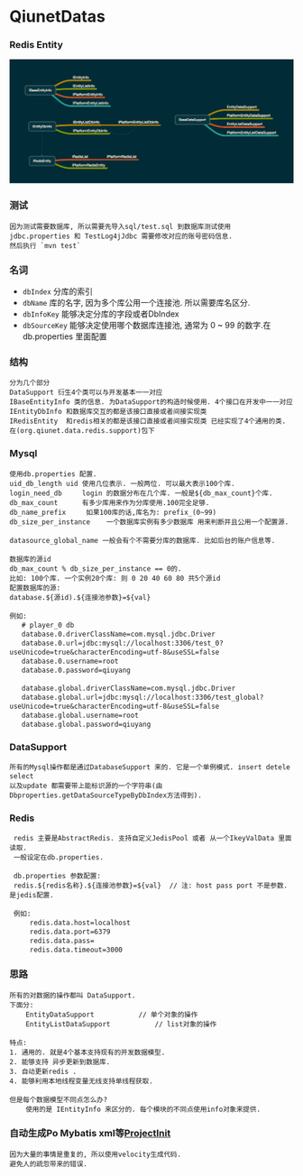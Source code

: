 # QiunetDatas

### Redis Entity
![IredisObj 结构图](imgs/IRedisObj.png)     

### 测试
    因为测试需要数据库, 所以需要先导入sql/test.sql 到数据库测试使用
    jdbc.properties 和 TestLog4jJdbc 需要修改对应的账号密码信息.
    然后执行 `mvn test`

### 名词
* `dbIndex` 	分库的索引
* `dbName`    库的名字, 因为多个库公用一个连接池. 所以需要库名区分.
* `dbInfoKey` 能够决定分库的字段或者DbIndex
* `dbSourceKey` 能够决定使用哪个数据库连接池, 通常为 0 ~ 99 的数字.在db.properties 里面配置


### 结构
    分为几个部分
    DataSupport 衍生4个类可以与开发基本一一对应
    IBaseEntityInfo 类的信息. 为DataSupport的构造时候使用. 4个接口在开发中一一对应
    IEntityDbInfo 和数据库交互的都是该接口直接或者间接实现类
    IRedisEntity  和redis相关的都是该接口直接或者间接实现类 已经实现了4个通用的类.  在(org.qiunet.data.redis.support)包下
    

### Mysql
	使用db.properties 配置.
	uid_db_length uid 使用几位表示. 一般两位. 可以最大表示100个库.
	login_need_db     login 的数据分布在几个库. 一般是${db_max_count}个库. 
	db_max_count 	  有多少库用来作为分库使用.100完全足够.
	db_name_prefix 	   如果100库的话,库名为: prefix_(0~99) 
	db_size_per_instance 	一个数据库实例有多少数据库 用来判断并且公用一个配置源.
	
	datasource_global_name 一般会有个不需要分库的数据库. 比如后台的账户信息等.
	
	数据库的源id
	db_max_count % db_size_per_instance == 0的.
	比如: 100个库. 一个实例20个库: 则 0 20 40 60 80 共5个源id
	配置数据库的源:
	database.${源id).${连接池参数}=${val}
	
	例如:
	   # player_0 db
       database.0.driverClassName=com.mysql.jdbc.Driver
       database.0.url=jdbc:mysql://localhost:3306/test_0?useUnicode=true&characterEncoding=utf-8&useSSL=false
       database.0.username=root
       database.0.password=qiuyang
       
       database.global.driverClassName=com.mysql.jdbc.Driver
       database.global.url=jdbc:mysql://localhost:3306/test_global?useUnicode=true&characterEncoding=utf-8&useSSL=false
       database.global.username=root
       database.global.password=qiuyang

### DataSupport
	所有的Mysql操作都是通过DatabaseSupport 来的. 它是一个单例模式. insert detele select
	以及update 都需要带上能标识源的一个字符串(由Dbproperties.getDataSourceTypeByDbIndex方法得到). 	
	
	
### Redis
     redis 主要是AbstractRedis. 支持自定义JedisPool 或者 从一个IkeyValData 里面读取.
     一般设定在db.properties.
     
     db.properties 参数配置:
     redis.${redis名称}.${连接池参数}=${val}  // 注: host pass port 不是参数. 是jedis配置. 
     
     例如:
		 redis.data.host=localhost
		 redis.data.port=6379
		 redis.data.pass=
		 redis.data.timeout=3000

### 思路
	所有的对数据的操作都叫 DataSupport.
	下面分:
		EntityDataSupport 			// 单个对象的操作
		EntityListDataSupport 			// list对象的操作  
	
	特点:	
	1. 通用的. 就是4个基本支持现有的开发数据模型.
	2. 能够支持 异步更新到数据库. 
	3. 自动更新redis . 
	4. 能够利用本地线程变量无线支持单线程获取.
	
	但是每个数据模型不同点怎么办? 
		使用的是 IEntityInfo 来区分的. 每个模块的不同点使用info对象来提供.

### 自动生成Po Mybatis xml等[ProjectInit](../ProjectInit/README.md)
	因为大量的事情是重复的, 所以使用velocity生成代码. 
	避免人的疏忽带来的错误.

